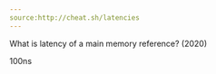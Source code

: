 ```yaml
---
source:http://cheat.sh/latencies
---
```

What is latency of a main memory reference? (2020)
<!--question-->
100ns
